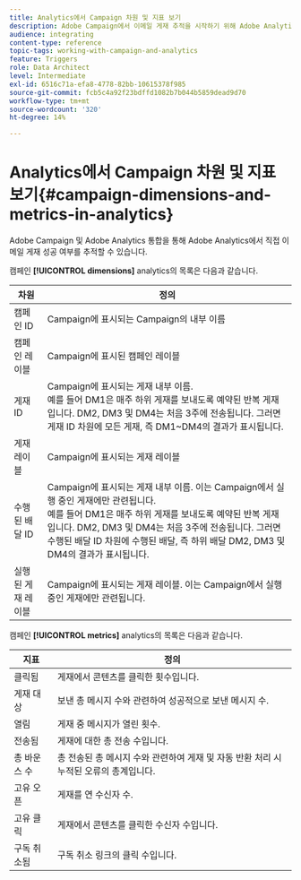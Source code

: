 ```yaml
---
title: Analytics에서 Campaign 차원 및 지표 보기
description: Adobe Campaign에서 이메일 게재 추적을 시작하기 위해 Adobe Analytics에서 찾을 수 있는 다양한 차원을 알아봅니다.
audience: integrating
content-type: reference
topic-tags: working-with-campaign-and-analytics
feature: Triggers
role: Data Architect
level: Intermediate
exl-id: 6516c71a-efa8-4778-82bb-10615378f985
source-git-commit: fcb5c4a92f23bdffd1082b7b044b5859dead9d70
workflow-type: tm+mt
source-wordcount: '320'
ht-degree: 14%

---
```


# Analytics에서 Campaign 차원 및 지표 보기{#campaign-dimensions-and-metrics-in-analytics}

Adobe Campaign 및 Adobe Analytics 통합을 통해 Adobe Analytics에서 직접 이메일 게재 성공 여부를 추적할 수 있습니다.

캠페인 **[!UICONTROL dimensions]** analytics의 목록은 다음과 같습니다.

<table> 
 <thead> 
  <tr> 
   <th> 차원<br /> </th> 
   <th> 정의<br /> </th> 
  </tr> 
 </thead> 
 <tbody> 
  <tr> 
   <td> 캠페인 ID<br /> </td> 
   <td> Campaign에 표시되는 Campaign의 내부 이름<br /> </td> 
  </tr> 
  <tr> 
   <td> 캠페인 레이블<br /> </td> 
   <td> Campaign에 표시된 캠페인 레이블<br /> </td> 
  </tr> 
  <tr> 
   <td> 게재 ID<br /> </td> 
   <td> Campaign에 표시되는 게재 내부 이름.<br /> 예를 들어 DM1은 매주 하위 게재를 보내도록 예약된 반복 게재입니다. DM2, DM3 및 DM4는 처음 3주에 전송됩니다. 그러면 게재 ID 차원에 모든 게재, 즉 DM1~DM4의 결과가 표시됩니다. <br /> </td> 
  </tr> 
  <tr> 
   <td> 게재 레이블<br /> </td> 
   <td> Campaign에 표시되는 게재 레이블<br /> </td> 
  </tr> 
  <tr> 
   <td> 수행된 배달 ID<br /> </td> 
   <td> Campaign에 표시되는 게재 내부 이름. 이는 Campaign에서 실행 중인 게재에만 관련됩니다.<br /> 예를 들어 DM1은 매주 하위 게재를 보내도록 예약된 반복 게재입니다. DM2, DM3 및 DM4는 처음 3주에 전송됩니다. 그러면 수행된 배달 ID 차원에 수행된 배달, 즉 하위 배달 DM2, DM3 및 DM4의 결과가 표시됩니다. <br /> </td> 
  </tr> 
  <tr> 
   <td> 실행된 게재 레이블<br /> </td> 
   <td> Campaign에 표시되는 게재 레이블. 이는 Campaign에서 실행 중인 게재에만 관련됩니다.<br /> </td> 
  </tr> 
 </tbody> 
</table>

캠페인 **[!UICONTROL metrics]** analytics의 목록은 다음과 같습니다.

<table> 
 <thead> 
  <tr> 
   <th> 지표<br /> </th> 
   <th> 정의<br /> </th> 
  </tr> 
 </thead> 
 <tbody> 
  <tr> 
   <td> 클릭됨<br /> </td> 
   <td> 게재에서 콘텐츠를 클릭한 횟수입니다.<br /> </td> 
  </tr> 
  <tr> 
   <td> 게재 대상<br /> </td> 
   <td> 보낸 총 메시지 수와 관련하여 성공적으로 보낸 메시지 수.<br /> </td> 
  </tr> 
  <tr> 
   <td> 열림<br /> </td> 
   <td> 게재 중 메시지가 열린 횟수.<br /> </td> 
  </tr> 
  <tr> 
   <td> 전송됨<br /> </td> 
   <td> 게재에 대한 총 전송 수입니다.<br /> </td> 
  </tr> 
  <tr> 
   <td> 총 바운스 수<br /> </td> 
   <td> 총 전송된 총 메시지 수와 관련하여 게재 및 자동 반환 처리 시 누적된 오류의 총계입니다.<br /> </td> 
  </tr> 
  <tr> 
   <td> 고유 오픈<br /> </td> 
   <td> 게재를 연 수신자 수.<br /> </td> 
  </tr> 
  <tr> 
   <td> 고유 클릭<br /> </td> 
   <td> 게재에서 콘텐츠를 클릭한 수신자 수입니다.<br /> </td> 
  </tr> 
  <tr> 
   <td> 구독 취소됨<br /> </td> 
   <td> 구독 취소 링크의 클릭 수입니다.<br /> </td> 
  </tr> 
 </tbody> 
</table>
